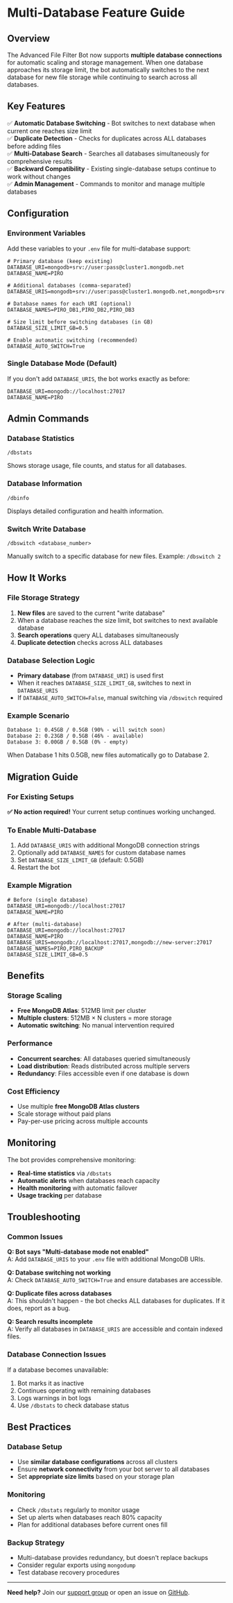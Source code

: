 # Multi-Database Feature Guide

## Overview

The Advanced File Filter Bot now supports **multiple database connections** for automatic scaling and storage management. When one database approaches its storage limit, the bot automatically switches to the next database for new file storage while continuing to search across all databases.

## Key Features

✅ **Automatic Database Switching** - Bot switches to next database when current one reaches size limit  
✅ **Duplicate Detection** - Checks for duplicates across ALL databases before adding files  
✅ **Multi-Database Search** - Searches all databases simultaneously for comprehensive results  
✅ **Backward Compatibility** - Existing single-database setups continue to work without changes  
✅ **Admin Management** - Commands to monitor and manage multiple databases  

## Configuration

### Environment Variables

Add these variables to your `.env` file for multi-database support:

```env
# Primary database (keep existing)
DATABASE_URI=mongodb+srv://user:pass@cluster1.mongodb.net
DATABASE_NAME=PIRO

# Additional databases (comma-separated)
DATABASE_URIS=mongodb+srv://user:pass@cluster1.mongodb.net,mongodb+srv://user:pass@cluster2.mongodb.net,mongodb+srv://user:pass@cluster3.mongodb.net

# Database names for each URI (optional)
DATABASE_NAMES=PIRO_DB1,PIRO_DB2,PIRO_DB3

# Size limit before switching databases (in GB)
DATABASE_SIZE_LIMIT_GB=0.5

# Enable automatic switching (recommended)
DATABASE_AUTO_SWITCH=True
```

### Single Database Mode (Default)

If you don't add `DATABASE_URIS`, the bot works exactly as before:

```env
DATABASE_URI=mongodb://localhost:27017
DATABASE_NAME=PIRO
```

## Admin Commands

### Database Statistics
```
/dbstats
```
Shows storage usage, file counts, and status for all databases.

### Database Information  
```
/dbinfo
```
Displays detailed configuration and health information.

### Switch Write Database
```
/dbswitch <database_number>
```
Manually switch to a specific database for new files.
Example: `/dbswitch 2`

## How It Works

### File Storage Strategy
1. **New files** are saved to the current "write database"
2. When a database reaches the size limit, bot switches to next available database
3. **Search operations** query ALL databases simultaneously
4. **Duplicate detection** checks across ALL databases

### Database Selection Logic
- **Primary database** (from `DATABASE_URI`) is used first
- When it reaches `DATABASE_SIZE_LIMIT_GB`, switches to next in `DATABASE_URIS`
- If `DATABASE_AUTO_SWITCH=False`, manual switching via `/dbswitch` required

### Example Scenario
```
Database 1: 0.45GB / 0.5GB (90% - will switch soon)
Database 2: 0.23GB / 0.5GB (46% - available)  
Database 3: 0.00GB / 0.5GB (0% - empty)
```

When Database 1 hits 0.5GB, new files automatically go to Database 2.

## Migration Guide

### For Existing Setups
**✅ No action required!** Your current setup continues working unchanged.

### To Enable Multi-Database
1. Add `DATABASE_URIS` with additional MongoDB connection strings
2. Optionally add `DATABASE_NAMES` for custom database names
3. Set `DATABASE_SIZE_LIMIT_GB` (default: 0.5GB)
4. Restart the bot

### Example Migration
```env
# Before (single database)
DATABASE_URI=mongodb://localhost:27017
DATABASE_NAME=PIRO

# After (multi-database)  
DATABASE_URI=mongodb://localhost:27017
DATABASE_NAME=PIRO
DATABASE_URIS=mongodb://localhost:27017,mongodb://new-server:27017
DATABASE_NAMES=PIRO,PIRO_BACKUP
DATABASE_SIZE_LIMIT_GB=0.5
```

## Benefits

### Storage Scaling
- **Free MongoDB Atlas**: 512MB limit per cluster
- **Multiple clusters**: 512MB × N clusters = more storage
- **Automatic switching**: No manual intervention required

### Performance
- **Concurrent searches**: All databases queried simultaneously  
- **Load distribution**: Reads distributed across multiple servers
- **Redundancy**: Files accessible even if one database is down

### Cost Efficiency
- Use multiple **free MongoDB Atlas clusters**
- Scale storage without paid plans
- Pay-per-use pricing across multiple accounts

## Monitoring

The bot provides comprehensive monitoring:

- **Real-time statistics** via `/dbstats`
- **Automatic alerts** when databases reach capacity
- **Health monitoring** with automatic failover
- **Usage tracking** per database

## Troubleshooting

### Common Issues

**Q: Bot says "Multi-database mode not enabled"**  
A: Add `DATABASE_URIS` to your `.env` file with additional MongoDB URIs.

**Q: Database switching not working**  
A: Check `DATABASE_AUTO_SWITCH=True` and ensure databases are accessible.

**Q: Duplicate files across databases**  
A: This shouldn't happen - the bot checks ALL databases for duplicates. If it does, report as a bug.

**Q: Search results incomplete**  
A: Verify all databases in `DATABASE_URIS` are accessible and contain indexed files.

### Database Connection Issues

If a database becomes unavailable:
1. Bot marks it as inactive
2. Continues operating with remaining databases  
3. Logs warnings in bot logs
4. Use `/dbstats` to check database status

## Best Practices

### Database Setup
- Use **similar database configurations** across all clusters
- Ensure **network connectivity** from your bot server to all databases
- Set **appropriate size limits** based on your storage plan

### Monitoring
- Check `/dbstats` regularly to monitor usage
- Set up alerts when databases reach 80% capacity
- Plan for additional databases before current ones fill

### Backup Strategy  
- Multi-database provides redundancy, but doesn't replace backups
- Consider regular exports using `mongodump`
- Test database recovery procedures

---

**Need help?** Join our [support group](https://t.me/your_support_group) or open an issue on [GitHub](https://github.com/rumalg123/Advanced-File-Filter-Bot/issues).